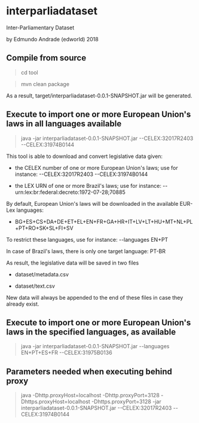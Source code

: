 # interparliadataset
Inter-Parliamentary Dataset

by Edmundo Andrade (edworld) 2018

## Compile from source
> cd tool

> mvn clean package

As a result, target/interparliadataset-0.0.1-SNAPSHOT.jar will be generated. 

## Execute to import one or more European Union's laws in all languages available
> java -jar interparliadataset-0.0.1-SNAPSHOT.jar --CELEX:32017R2403 --CELEX:31974B0144

This tool is able to download and convert legislative data given:

* the CELEX number of one or more European Union's laws; use for instance: --CELEX:32017R2403 --CELEX:31974B0144

- the LEX URN of one or more Brazil's laws; use for instance: --urn:lex:br:federal:decreto:1972-07-28;70885

By default, European Union's laws will be downloaded in the available EUR-Lex languages:

* BG+ES+CS+DA+DE+ET+EL+EN+FR+GA+HR+IT+LV+LT+HU+MT+NL+PL+PT+RO+SK+SL+FI+SV

To restrict these languages, use for instance: --languages EN+PT

In case of Brazil's laws, there is only one target language: PT-BR

As result, the legislative data will be saved in two files

* dataset/metadata.csv

* dataset/text.csv

New data will always be appended to the end of these files in case they already exist.

## Execute to import one or more European Union's laws in the specified languages, as available
> java -jar interparliadataset-0.0.1-SNAPSHOT.jar --languages EN+PT+ES+FR --CELEX:31975B0136

## Parameters needed when executing behind proxy
> java -Dhttp.proxyHost=localhost -Dhttp.proxyPort=3128 -Dhttps.proxyHost=localhost -Dhttps.proxyPort=3128 -jar interparliadataset-0.0.1-SNAPSHOT.jar --CELEX:32017R2403 --CELEX:31974B0144
